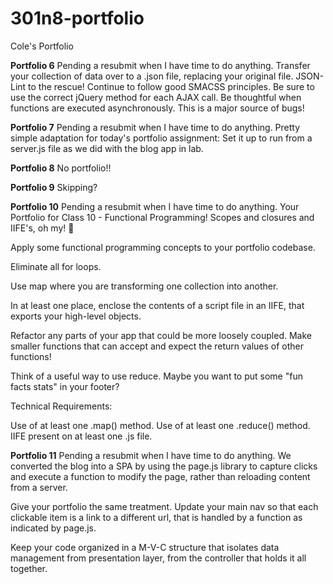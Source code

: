 # 301n8-portfolio
Cole's Portfolio

**Portfolio 6** Pending a resubmit when I have time to do anything.
Transfer your collection of data over to a .json file, replacing your original file.
JSON-Lint to the rescue!
Continue to follow good SMACSS principles.
Be sure to use the correct jQuery method for each AJAX call.
Be thoughtful when functions are executed asynchronously. This is a major source of bugs!


**Portfolio 7** Pending a resubmit when I have time to do anything.
Pretty simple adaptation for today's portfolio assignment: Set it up to run from a server.js file as we did with the blog app in lab.

**Portfolio 8**
No portfolio!!

**Portfolio 9**
Skipping?

**Portfolio 10** Pending a resubmit when I have time to do anything.
Your Portfolio for Class 10 - Functional Programming!
Scopes and closures and IIFE's, oh my! :grimacing:

Apply some functional programming concepts to your portfolio codebase.

Eliminate all for loops.

Use map where you are transforming one collection into another.

In at least one place, enclose the contents of a script file in an IIFE, that exports your high-level objects.

Refactor any parts of your app that could be more loosely coupled. Make smaller functions that can accept and expect the return values of other functions!

Think of a useful way to use reduce. Maybe you want to put some "fun facts stats" in your footer?

Technical Requirements:

Use of at least one .map() method.
Use of at least one .reduce() method.
IIFE present on at least one .js file.

**Portfolio 11** Pending a resubmit when I have time to do anything.
We converted the blog into a SPA by using the page.js library to capture clicks and execute a function to modify the page, rather than reloading content from a server.

Give your portfolio the same treatment. Update your main nav so that each clickable item is a link to a different url, that is handled by a function as indicated by page.js.

Keep your code organized in a M-V-C structure that isolates data management from presentation layer, from the controller that holds it all together.
